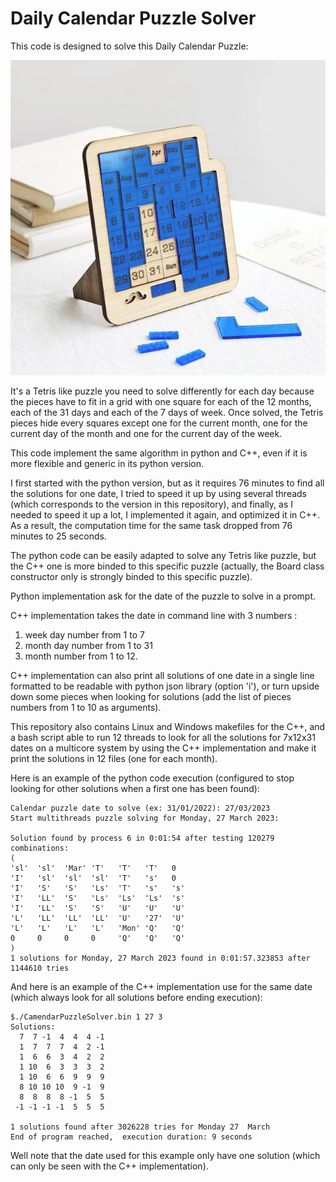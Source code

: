# Daily Calendar Puzzle Solver

This code is designed to solve this Daily Calendar Puzzle:

![Daily Calendar Puzzle](img/poodlepuzzleDailyCalendarPuzzle.jpeg)

It's a Tetris like puzzle you need to solve differently for each day because the pieces have to fit in a grid with one square for each of the 12 months, each of the 31 days and each of the 7 days of week. Once solved, the Tetris pieces hide every squares except one for the current month, one for the current day of the month and one for the current day of the week.

This code implement the same algorithm in python and C++, even if it is more flexible and generic in its python version.

I first started with the python version, but as it requires 76 minutes to find all the solutions for one date, I tried to speed it up by using several threads (which corresponds to the version in this repository), and finally, as I needed to speed it up a lot, I implemented it again, and optimized it in C++. As a result, the computation time for the same task dropped from 76 minutes to 25 seconds.

The python code can be easily adapted to solve any Tetris like puzzle, but the C++ one is more binded to this specific puzzle (actually, the Board class constructor only is strongly binded to this specific puzzle).

Python implementation ask for the date of the puzzle to solve in a prompt.

C++ implementation takes the date in command line with 3 numbers : 

 1. week day number from 1 to 7
 2. month day number from 1 to 31 
 3. month number from 1 to 12.

C++ implementation can also print all solutions of one date in a single line formatted to be readable with python json library (option 'i'), or turn upside down some pieces when looking for solutions (add the list of pieces numbers from 1 to 10 as arguments).

This repository also contains Linux and Windows makefiles for the C++, and a bash script able to run 12 threads to look for all the solutions for 7x12x31 dates on a multicore system by using the C++ implementation and make it print the solutions in 12 files (one for each month).

Here is an example of the python code execution (configured to stop looking for other solutions when a first one has been found):

    Calendar puzzle date to solve (ex: 31/01/2022): 27/03/2023
    Start multithreads puzzle solving for Monday, 27 March 2023:
    
    Solution found by process 6 in 0:01:54 after testing 120279 combinations:
    (
    'sl'  'sl'  'Mar' 'T'   'T'   'T'   0
    'I'   'sl'  'sl'  'sl'  'T'   's'   0
    'I'   'S'   'S'   'Ls'  'T'   's'   's'
    'I'   'LL'  'S'   'Ls'  'Ls'  'Ls'  's'
    'I'   'LL'  'S'   'S'   'U'   'U'   'U'
    'L'   'LL'  'LL'  'LL'  'U'   '27'  'U'
    'L'   'L'   'L'   'L'   'Mon' 'Q'   'Q'
    0     0     0     0     'Q'   'Q'   'Q'
    )
    1 solutions for Monday, 27 March 2023 found in 0:01:57.323853 after 1144610 tries

And here is an example of the C++ implementation use for the same date (which always look for all solutions before ending execution):

    $./CamendarPuzzleSolver.bin 1 27 3
    Solutions:
      7  7 -1  4  4  4 -1
      1  7  7  7  4  2 -1
      1  6  6  3  4  2  2
      1 10  6  3  3  3  2
      1 10  6  6  9  9  9
      8 10 10 10  9 -1  9
      8  8  8  8 -1  5  5
     -1 -1 -1 -1  5  5  5
    
    1 solutions found after 3026228 tries for Monday 27  March
    End of program reached,  execution duration: 9 seconds

Well note that the date used for this example only have one solution (which can only be seen with the C++ implementation).
